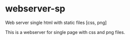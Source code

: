 # webserver-sp
Web server single html with static files [css, png]

This is a webserver for single page with css and png files.
